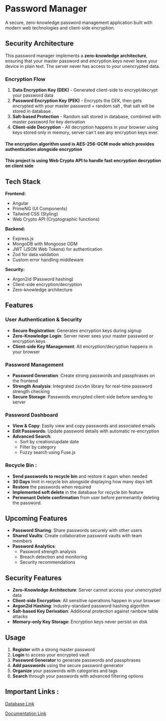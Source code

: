 # Password Manager

A secure, zero-knowledge password management application built with modern web technologies and client-side encryption.

## Security Architecture

This password manager implements a **zero-knowledge architecture**, ensuring that your master password and encryption keys never leave your device in plain text. The server never has access to your unencrypted data.

### Encryption Flow
1. **Data Encryption Key (DEK)** - Generated client-side to encrypt/decrypt your password data
2. **Password Encryption Key (PEK)** - Encrypts the DEK, then gets encrypted with your master password + random salt , that salt will be stored in database .
3. **Salt-based Protection** - Random salt stored in database, combined with master password for key derivation
4. **Client-side Decryption** - All decryption happens in your browser using keys stored only in memory, server can't see any encryption keys ever.

#### The encryption algorithm used is AES-256-GCM mode which provides authentication alongside encryption
#### This project is using Web Crypto API to handle fast encryption decryption on client side

## Tech Stack

**Frontend:**
- Angular
- PrimeNG (UI Components)
- Tailwind CSS (Styling)
- Web Crypto API (Cryptographic functions)

**Backend:**

- Express.js
- MongoDB with Mongoose ODM
- JWT (JSON Web Tokens) for authentication
- Zod for data validation
- Custom error handling middleware

**Security:**
- Argon2id (Password hashing)
- Client-side encryption/decryption
- Zero-knowledge architecture

## Features

### User Authentication & Security
- **Secure Registration**: Generates encryption keys during signup
- **Zero-Knowledge Login**: Server never sees your master password or encryption keys
- **Client-side Key Management**: All encryption/decryption happens in your browser

### Password Management
- **Password Generation**: Create strong passwords and passphrases on the frontend
- **Strength Analysis**: Integrated zxcvbn library for real-time password strength checking
- **Secure Storage**: Passwords encrypted client-side before sending to server

### Password Dashboard
- **View & Copy**: Easily view and copy passwords and associated emails
- **Edit Passwords**: Update password details with automatic re-encryption
- **Advanced Search**: 
  - Sort by creation/update date
  - Filter by category
  - Fuzzy search using Fuse.js

### Recycle Bin :
- **Send passwords to recycle bin** and restore it again when needed
- **30 Days** limit in recycle bin alongside displaying how many days left
- **Restore** the passwords when required
- **Implemented soft delete** in the database for recycle bin feature
- **Permenant Delete confirmation** from user before permenantly deleting the password.

## Upcoming Features

- **Password Sharing**: Share passwords securely with other users
- **Shared Vaults**: Create collaborative password vaults with team members
- **Password Analytics**: 
  - Password strength analysis
  - Breach detection and monitoring
  - Security recommendations

## Security Features

- **Zero-Knowledge Architecture**: Server cannot access your unencrypted data
- **Client-side Encryption**: All sensitive operations happen in your browser
- **Argon2id Hashing**: Industry-standard password hashing algorithm
- **Salt-based Key Derivation**: Additional protection against rainbow table attacks
- **Memory-only Key Storage**: Encryption keys never persist on disk

## Usage

1. **Register** with a strong master password
2. **Login** to access your encrypted vault
3. **Password Generator** to generate passwords and passphrases
4. **Add passwords** using the secure password generator
5. **Organize** your passwords with categories and tags
6. **Search** through your passwords with advanced filtering options

## Important Links : 
[Database Link](https://dbdiagram.io/d/Password_Manager-67f607724f7afba184e292f9)

[Documentation Link](https://simformsolutionspvtltd-my.sharepoint.com/:w:/g/personal/vedant_patel_simformsolutions_com/EVTHWDVyccBBmo1WSf7sU5wBs57zJGanEeCoxzUZmTeV-w)
